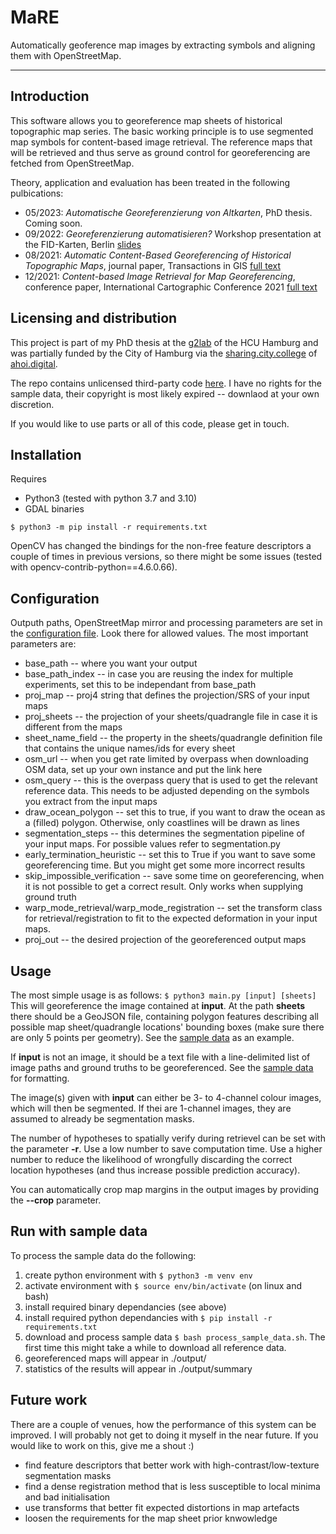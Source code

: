# MaRE

Automatically geoference map images by extracting symbols and aligning them with OpenStreetMap.

---

## Introduction

This software allows you to georeference map sheets of historical topographic map series. The basic working principle is to use segmented map symbols for content-based image retrieval. The reference maps that will be retrieved and thus serve as ground control for georeferencing are fetched from OpenStreetMap.

Theory, application and evaluation has been treated in the following pulbications:
* 05/2023: *Automatische Georeferenzierung von Altkarten*, PhD thesis. Coming soon.
* 09/2022: *Georeferenzierung automatisieren?* Workshop presentation at the FID-Karten, Berlin [slides](https://kartdok.staatsbibliothek-berlin.de/receive/kartdok_mods_00000486)
* 08/2021: *Automatic Content-Based Georeferencing of Historical Topographic Maps*, journal paper, Transactions in GIS [full text](https://onlinelibrary.wiley.com/doi/10.1111/tgis.12794)
* 12/2021: *Content-based Image Retrieval for Map Georeferencing*, conference paper, International Cartographic Conference 2021 [full text](http://jonasluft.de/data/ICC21_full_paper_submission.pdf)

## Licensing and distribution

This project is part of my PhD thesis at the [g2lab](http://www.geomatik-hamburg.de/g2lab/) of the HCU Hamburg and was partially funded by the City of Hamburg via the [sharing.city.college](https://ahoi.digital/sharing-city-college/) of [ahoi.digital](https://ahoi.digital/).

The repo contains unlicensed third-party code [here](simple_cb.py). I have no rights for the sample data, their copyright is most likely expired -- downlaod at your own discretion.

If you would like to use parts or all of this code, please get in touch.
## Installation

Requires
* Python3 (tested with python 3.7 and 3.10)
* GDAL binaries

```$ python3 -m pip install -r requirements.txt ```

OpenCV has changed the bindings for the non-free feature descriptors a couple of times in previous versions, so there might be some issues (tested with opencv-contrib-python==4.6.0.66).

## Configuration
Outputh paths, OpenStreetMap mirror and processing parameters are set in the [configuration file](config.py). Look there for allowed values. The most important parameters are:

* base_path -- where you want your output
* base_path_index -- in case you are reusing the index for multiple experiments, set this to be independant from base_path
* proj_map -- proj4 string that defines the projection/SRS of your input maps
* proj_sheets -- the projection of your sheets/quadrangle file in case it is different from the maps
* sheet_name_field -- the property in the sheets/quadrangle definition file that contains the unique names/ids for every sheet
* osm_url -- when you get rate limited by overpass when downloading OSM data, set up your own instance and put the link here
* osm_query -- this is the overpass query that is used to get the relevant reference data. This needs to be adjusted depending on the symbols you extract from the input maps
* draw_ocean_polygon -- set this to true, if you want to draw the ocean as a (filled) polygon. Otherwise, only coastlines will be drawn as lines
* segmentation_steps -- this determines the segmentation pipeline of your input maps. For possible values refer to segmentation.py
* early_termination_heuristic -- set this to True if you want to save some georeferencing time. But you might get some more incorrect results
* skip_impossible_verification -- save some time on georeferencing, when it is not possible to get a correct result. Only works when supplying ground truth
* warp_mode_retrieval/warp_mode_registration -- set the transform class for retrieval/registration to fit to the expected deformation in your input maps.
* proj_out -- the desired projection of the georeferenced output maps

## Usage

The most simple usage is as follows:
`$ python3 main.py [input] [sheets]`
This will georeference the image contained at __input__. At the path __sheets__ there should be a GeoJSON file, containing polygon features describing all possible map sheet/quadrangle locations' bounding boxes (make sure there are only 5 points per geometry). See the [sample data](blattschnitt_kdr100_fixed_dhdn.geojson) as an example.

If __input__ is not an image, it should be a text file with a line-delimited list of image paths and ground truths to be georeferenced. See the [sample data](sampledata/list.txt) for formatting.

The image(s) given with __input__ can either be 3- to 4-channel colour images, which will then be segmented. If thei are 1-channel images, they are assumed to already be segmentation masks.

The number of hypotheses to spatially verify during retrievel can be set with the parameter __-r__. Use a low number to save computation time. Use a higher number to reduce the likelihood of wrongfully discarding the correct location hypotheses (and thus increase possible prediction accuracy).

You can automatically crop map margins in the output images by providing the __--crop__ parameter.

## Run with sample data
To process the sample data do the following:
1. create python environment with `$ python3 -m venv env`
2. activate environment with `$ source env/bin/activate` (on linux and bash)
3. install required binary dependancies (see above)
4. install required python dependancies with `$ pip install -r requirements.txt`
5. download and process sample data `$ bash process_sample_data.sh`. The first time this might take a while to download all reference data.
6. georeferenced maps will appear in ./output/
7. statistics of the results will appear in ./output/summary

## Future work
There are a couple of venues, how the performance of this system can be improved. I will probably not get to doing it myself in the near future. If you would like to work on this, give me a shout :)

* find feature descriptors that better work with high-contrast/low-texture segmentation masks
* find a dense registration method that is less susceptible to local minima and bad initialisation
* use transforms that better fit expected distortions in map artefacts
* loosen the requirements for the map sheet prior knwowledge